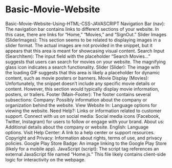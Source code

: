 # Basic-Movie-Website
Basic-Movie-Website-Using-HTML-CSS-JAVASCRIPT
Navigation Bar (nav): The navigation bar contains links to different sections of your website. In this case, there are links for “Home,” “Movies,” and “SignOut.”
Slider Images (SliderImages): This section seems to be related to displaying images in a slider format. The actual images are not provided in the snippet, but it appears that this area is meant for showcasing visual content.
Search Input (SearchItem): The input field with the placeholder “Search Movies…” suggests that users can search for movies on your website. The magnifying glass icon indicates a search functionality.
Slider (Slider): The image with the loading GIF suggests that this area is likely a placeholder for dynamic content, such as movie posters or banners.
Movie Display (Movies): Unfortunately, the snippet doesn’t include any specific movie details or content. However, this section would typically display movie information, posters, or trailers.
Footer (Main-Footer): The footer contains several subsections:
Company: Possibly information about the company or organization behind the website.
View Website In: Language options for viewing the website.
Need Help?: Links or information related to customer support.
Connect with us on social media: Social media icons (Facebook, Twitter, Instagram) for users to follow or engage with your brand.
About us: Additional details about the company or website.
English: Language options.
Visit Help Center: A link to a help center or support resources.
Copyright and Privacy: Information about rights, terms of use, and privacy policies.
Google Play Store Badge: An image linking to the Google Play Store (likely for a mobile app).
JavaScript (script): The script tag references an external JavaScript file named “Home.js.” This file likely contains client-side logic for interactivity on the webpage.
